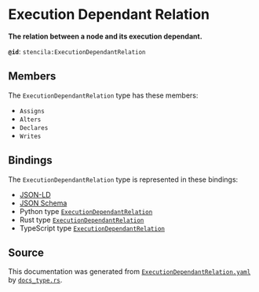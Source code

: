 # Execution Dependant Relation

**The relation between a node and its execution dependant.**

**`@id`**: `stencila:ExecutionDependantRelation`

## Members

The `ExecutionDependantRelation` type has these members:

- `Assigns`
- `Alters`
- `Declares`
- `Writes`

## Bindings

The `ExecutionDependantRelation` type is represented in these bindings:

- [JSON-LD](https://stencila.org/ExecutionDependantRelation.jsonld)
- [JSON Schema](https://stencila.org/ExecutionDependantRelation.schema.json)
- Python type [`ExecutionDependantRelation`](https://github.com/stencila/stencila/blob/main/python/python/stencila/types/execution_dependant_relation.py)
- Rust type [`ExecutionDependantRelation`](https://github.com/stencila/stencila/blob/main/rust/schema/src/types/execution_dependant_relation.rs)
- TypeScript type [`ExecutionDependantRelation`](https://github.com/stencila/stencila/blob/main/ts/src/types/ExecutionDependantRelation.ts)

## Source

This documentation was generated from [`ExecutionDependantRelation.yaml`](https://github.com/stencila/stencila/blob/main/schema/ExecutionDependantRelation.yaml) by [`docs_type.rs`](https://github.com/stencila/stencila/blob/main/rust/schema-gen/src/docs_type.rs).